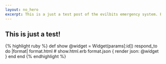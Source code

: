 ```yaml
---
layout: no_hero
excerpt: This is a just a test post of the evilbits emergency system. Please stand by...
---
```

## This is just a test!


{% highlight ruby %}
  def show
    @widget = Widget(params[:id])
    respond_to do |format|
      format.html # show.html.erb
      format.json { render json: @widget }
    end
  end
{% endhighlight %}
